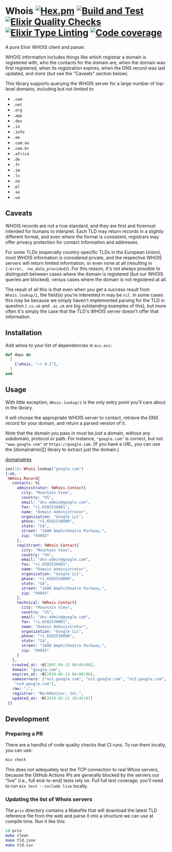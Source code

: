 # Whois [![Hex.pm](https://img.shields.io/hexpm/v/whois)](https://hex.pm/packages/whois) [![Build and Test](https://github.com/utkarshkukreti/whois.ex/actions/workflows/elixir-build-and-test.yml/badge.svg)](https://github.com/utkarshkukreti/whois.ex/actions/workflows/elixir-build-and-test.yml) [![Elixir Quality Checks](https://github.com/utkarshkukreti/whois.ex/actions/workflows/elixir-quality-checks.yml/badge.svg)](https://github.com/utkarshkukreti/whois.ex/actions/workflows/elixir-quality-checks.yml) [![Elixir Type Linting](https://github.com/utkarshkukreti/whois.ex/actions/workflows/elixir-dialyzer.yml/badge.svg)](https://github.com/utkarshkukreti/whois.ex/actions/workflows/elixir-dialyzer.yml) [![Code coverage](https://codecov.io/gh/utkarshkukreti/whois.ex/graph/badge.svg?token=Xe9iuK8f63)](https://codecov.io/gh/utkarshkukreti/whois.ex)

A pure Elixir WHOIS client and parser.

WHOIS information includes things like which registrar a domain is registered with,
who the contacts for the domain are, when the domain was first registered, when its
registration expires, when the DNS record was last updated, and more (but see the 
"Caveats" section below).

This library supports querying the WHOIS server for a large number of top-level
domains, including but not limited to:

- `.com`
- `.net`
- `.org`
- `.app`
- `.dev`
- `.io`
- `.info`
- `.me`
- `.com.au`
- `.com.br`
- `.africa`
- `.de`
- `.fr`
- `.im`
- `.lv`
- `.no`
- `.pl`
- `.se`
- `.ua`

## Caveats

WHOIS records are not a true standard, and they are first and foremost intended
for humans to interpret. Each TLD may return records in a slightly different format,
and even where the format is consistent, registrars may offer privacy protection
for contact information and addresses.

For some TLDs (especially country-specific TLDs in the European Union), most
WHOIS information is considered private, and the respective WHOIS servers will return
limited information, or even none at all (resulting in `{:error, :no_data_provided}`).
For this reason, it's not always possible to distinguish between cases where the
domain is registered (but our WHOIS queries are blocked), versus cases where the domain
is not registered at all.

The result of all this is that even when you get a success result from `Whois.lookup/1`,
the field(s) you're interested in may be `nil`. In some cases this may be because
we simply haven't implemented parsing for the TLD in question (`.co.uk` and `.ac.uk`
are big outstanding examples of this), but more often it's simply the case that the
TLD's WHOIS server doesn't offer that information.

## Installation

Add whois to your list of dependencies in `mix.exs`:

```elixir
def deps do
  [
    {:whois, "~> 0.2"},
  ]
end
```

## Usage

With little exception, `Whois.lookup/1` is the only entry point you'll care about in the library.

It will choose the appropriate WHOIS server to contact, retrieve the DNS record for your domain,
and return a parsed version of it.

Note that the domain you pass in must be *just* a domain, without any subdomain, protocol
or path. For instance, `"google.com"` is correct, but not `"www.google.com"` or
`https://google.com`. (If you have a URL, you can use the [domainatrex][] library to 
extract just the domain.)

[domainatrex](https://github.com/zensavona/domainatrex)

```elixir
iex(1)> Whois.lookup("google.com")
{:ok,
 %Whois.Record{
   contacts: %{
     administrator: %Whois.Contact{
       city: "Mountain View",
       country: "US",
       email: "dns-admin@google.com",
       fax: "+1.6502530001",
       name: "Domain Administrator",
       organization: "Google LLC",
       phone: "+1.6502530000",
       state: "CA",
       street: "1600 Amphitheatre Parkway,",
       zip: "94043"
     },
     registrant: %Whois.Contact{
       city: "Mountain View",
       country: "US",
       email: "dns-admin@google.com",
       fax: "+1.6502530001",
       name: "Domain Administrator",
       organization: "Google LLC",
       phone: "+1.6502530000",
       state: "CA",
       street: "1600 Amphitheatre Parkway,",
       zip: "94043"
     },
     technical: %Whois.Contact{
       city: "Mountain View",
       country: "US",
       email: "dns-admin@google.com",
       fax: "+1.6502530001",
       name: "Domain Administrator",
       organization: "Google LLC",
       phone: "+1.6502530000",
       state: "CA",
       street: "1600 Amphitheatre Parkway,",
       zip: "94043"
     }
   },
   created_at: ~N[1997-09-15 00:00:00],
   domain: "google.com",
   expires_at: ~N[2020-09-14 04:00:00],
   nameservers: ["ns1.google.com", "ns2.google.com", "ns3.google.com",
    "ns4.google.com"],
   raw: "…",
   registrar: "MarkMonitor, Inc.",
   updated_at: ~N[2018-02-21 10:45:07]
 }}
```

## Development

### Preparing a PR

There are a handful of code quality checks that CI runs. To run them locally, you can use:

```sh
mix check
```

This does *not* adequately test the TCP connection to real Whois servers, because the GitHub Actions IPs are generally blocked by the servers our "live" (i.e., full end-to-end) tests rely on. Full full test coverage, you'll need to run `mix test --include live` locally.

### Updating the list of Whois servers

The `priv` directory contains a Makefile that will download the latest TLD reference file from the web and parse it into a structure we can use at compile time. Run it like this:

```sh
cd priv
make clean
make tld.json
make tld.csv
```
